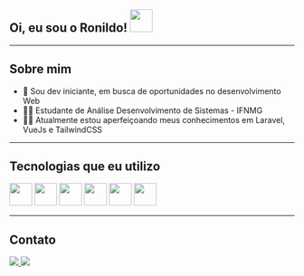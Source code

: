 <h2>Oi, eu sou o Ronildo! <img src="https://raw.githubusercontent.com/iampavangandhi/iampavangandhi/master/gifs/Hi.gif" style="width: 40px"> </h2> 
<hr>
<h2>Sobre mim</h2>

* 🎯 Sou dev iniciante, em busca de oportunidades no desenvolvimento Web
* 👨‍🎓 Estudante de Análise Desenvolvimento de Sistemas - IFNMG
* 👨‍💻 Atualmente estou aperfeiçoando meus conhecimentos em Laravel, VueJs e TailwindCSS

<hr>

<h2>Tecnologias que eu utilizo</h2>
<div>
    <img src="https://cdn.jsdelivr.net/gh/devicons/devicon/icons/laravel/laravel-plain-wordmark.svg" style="width: 40px" />
    <img src="https://cdn.jsdelivr.net/gh/devicons/devicon/icons/vuejs/vuejs-original.svg" style="width: 40px" />
    <img src="https://cdn.jsdelivr.net/gh/devicons/devicon/icons/tailwindcss/tailwindcss-plain.svg" style="width: 40px" />
    <img src="https://cdn.jsdelivr.net/gh/devicons/devicon/icons/html5/html5-original.svg" style="width: 40px" />
    <img src="https://cdn.jsdelivr.net/gh/devicons/devicon/icons/css3/css3-original.svg" style="width: 40px" />
    <img src="https://cdn.jsdelivr.net/gh/devicons/devicon/icons/git/git-original.svg" style="width: 40px" />
</div>
<hr>

<h2>Contato</h2>
<a href="mailto:sousaronildo400@gmail.com">
    <img src="https://img.shields.io/badge/Gmail-D14836?style=for-the-badge&logo=gmail&logoColor=white">
</a>
<a href="https://www.linkedin.com/in/ronildosousa/">
    <img src="https://img.shields.io/badge/LinkedIn-0077B5?style=for-the-badge&logo=linkedin&logoColor=white">
</a>

